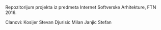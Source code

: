 Repozitorijum projekta iz predmeta Internet Softverske Arhitekture, FTN 2016.

Clanovi:
    Kosijer Stevan
    Djurisic Milan
    Janjic Stefan
